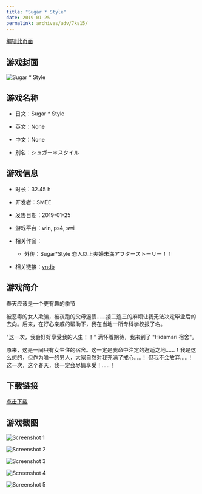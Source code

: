 ```yaml
---
title: "Sugar * Style"
date: 2019-01-25
permalink: archives/adv/7ks15/
---
```

[编辑此页面](https://github.com/ACG-3/ADV3-source/blob/main/source/_posts/Sugar%20%20Style.md)

## 游戏封面

![Sugar * Style](https://pan.timero.xyz/d/onedrive/img_lib_001/Sugar%20%20Style_cover.avif)


## 游戏名称

- 日文：Sugar * Style
- 英文：None
- 中文：None

- 别名：シュガー＊スタイル


## 游戏信息

- 时长：32.45 h
- 开发者：SMEE
- 发售日期：2019-01-25
- 游戏平台：win, ps4, swi
- 相关作品：
   - 外传：Sugar*Style 恋人以上夫婦未満アフターストーリー！！

- 相关链接：[vndb](https://vndb.org/v24320)


## 游戏简介

春天应该是一个更有趣的季节

被恶毒的女人欺骗，被夜跑的父母逼债......接二连三的麻烦让我无法决定毕业后的去向。后来，在好心亲戚的帮助下，我在当地一所专科学校报了名。

"这一次，我会好好享受我的人生！！"
满怀着期待，我来到了 "Hidamari 宿舍"。

原来，这是一间只有女生住的宿舍。这一定是我命中注定的邂逅之地......！我是这么想的，但作为唯一的男人，大家自然对我充满了戒心.....！
但我不会放弃.....！这一次，这个春天，我一定会尽情享受！.....！




## 下载链接

[点击下载](https://pan.timero.xyz/onedrive/adv_lib_001/Sugar%20%20Style)


## 游戏截图


![Screenshot 1](https://pan.timero.xyz/d/onedrive/img_lib_001/Sugar%20%20Style_Screenshot_1.avif)

![Screenshot 2](https://pan.timero.xyz/d/onedrive/img_lib_001/Sugar%20%20Style_Screenshot_2.avif)

![Screenshot 3](https://pan.timero.xyz/d/onedrive/img_lib_001/Sugar%20%20Style_Screenshot_3.avif)

![Screenshot 4](https://pan.timero.xyz/d/onedrive/img_lib_001/Sugar%20%20Style_Screenshot_4.avif)

![Screenshot 5](https://pan.timero.xyz/d/onedrive/img_lib_001/Sugar%20%20Style_Screenshot_5.avif)


